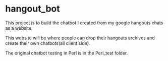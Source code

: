 # hangout_bot
This project is to build the chatbot I created from my google hangouts chats as a website. 

This website will be where people can drop their hangouts archives and create their own chatbots(all client side).

The original chatbot testing in Perl is in the Perl_test folder.
